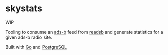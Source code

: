 # skystats

WIP

Tooling to consume an [ads-b](https://en.wikipedia.org/wiki/Automatic_Dependent_Surveillance%E2%80%93Broadcast) feed from [readsb](https://github.com/wiedehopf/readsb/tree/dev) and generate statistics for a given ads-b radio site.

Built with [Go](https://go.dev/) and [PostgreSQL](https://www.postgresql.org/)
